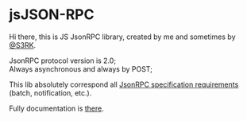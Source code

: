 jsJSON-RPC
==========

Hi there, this is JS JsonRPC library, created by me and sometimes by [@S3RK](//github.com/S3RK).  

JsonRPC protocol version is 2.0;  
Always asynchronous and always by POST;

This lib absolutely correspond all [JsonRPC specification requirements](http://www.jsonrpc.org/specification) (batch, notification, etc.).

Fully documentation is [there](https://github.com/Mtnt/jsonRPC.js/wiki/Documentation).
